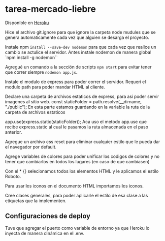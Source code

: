 # tarea-mercado-liebre

Disponible en [Heroku](https://mercado-liebre-eh.herokuapp.com/)

Hice el archivo git.ignore para que ignore la carpeta node mudules que se genera automaticamente cada vez que alguien se desarga el proyecto.

Instale npm `install --save-dev nodemon` para que cada vez que realice un cambio se actulice el servidor. Antes instale nodemon de manera global `npm install -g nodemon``

Agregué un comando a la sección de scripts `npm start` para evitar tener que correr siempre `nodemon app.js`.

Instale el modulo de express para poder correr el servidor. Requeri el modulo path para poder mandar HTML al cliente.

Declare una carpeta de archivos estaticos de express, para asi poder servir imagenes al sitio web.
const staticFolder = path.resolve(\_\_dirname, "./public"); En esta parte estamos guardando en la variable la ruta de la carpeta de archivos estaticos

app.use(express.static(staticFolder)); Aca uso el metodo app.use que recibe express.static al cual le pasamos la ruta almacenada en el paso anterior.

Agregue un archivo css reset para eliminar cualquier estilo que le pueda dar el navegador por default.

Agrege variables de colores para poder unificar los codigos de colores y no tener que cambiarlos en todos los lugares (en caso de que cambiasen)

Con el \* {} selecionamos todos los elementos HTML y le aplicamos el estilo Roboto.

Para usar los iconos en el documento HTML importamos los iconos.

Cree clases generales, para poder aplicarle el estilo de esa clase a las etiquetas que la implementen.

## Configuraciones de deploy

Tuve que agregar el puerto como variable de entorno ya que Heroku lo inyecta de manera dinámica en el .env.
